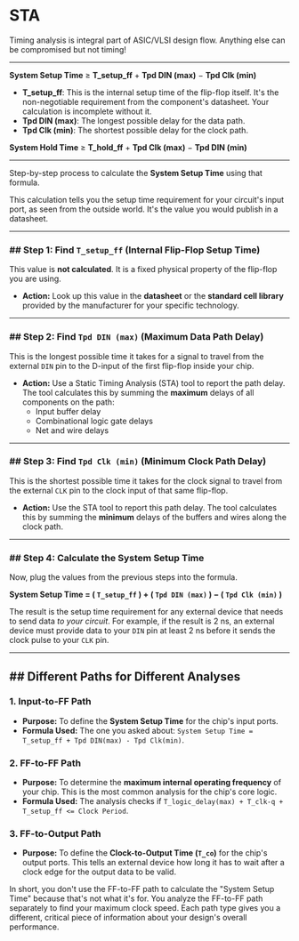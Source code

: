 # STA
Timing analysis is integral part of ASIC/VLSI design flow. Anything else can be compromised but not timing!



---

**System Setup Time** ≥ **T\_setup\_ff** + **Tpd DIN (max)** − **Tpd Clk (min)**

* **T\_setup\_ff**: This is the internal setup time of the flip-flop itself. It's the non-negotiable requirement from the component's datasheet. Your calculation is incomplete without it.
* **Tpd DIN (max)**: The longest possible delay for the data path.
* **Tpd Clk (min)**: The shortest possible delay for the clock path.


**System Hold Time** ≥ **T\_hold\_ff** + **Tpd Clk (max)** − **Tpd DIN (min)**


---

Step-by-step process to calculate the **System Setup Time** using that formula.

This calculation tells you the setup time requirement for your circuit's input port, as seen from the outside world. It's the value you would publish in a datasheet.

---
### ## Step 1: Find `T_setup_ff` (Internal Flip-Flop Setup Time)

This value is **not calculated**. It is a fixed physical property of the flip-flop you are using.

* **Action:** Look up this value in the **datasheet** or the **standard cell library** provided by the manufacturer for your specific technology.

---
### ## Step 2: Find `Tpd DIN (max)` (Maximum Data Path Delay)

This is the longest possible time it takes for a signal to travel from the external `DIN` pin to the D-input of the first flip-flop inside your chip.

* **Action:** Use a Static Timing Analysis (STA) tool to report the path delay. The tool calculates this by summing the **maximum** delays of all components on the path:
    * Input buffer delay
    * Combinational logic gate delays
    * Net and wire delays

---
### ## Step 3: Find `Tpd Clk (min)` (Minimum Clock Path Delay)

This is the shortest possible time it takes for the clock signal to travel from the external `CLK` pin to the clock input of that same flip-flop.

* **Action:** Use the STA tool to report this path delay. The tool calculates this by summing the **minimum** delays of the buffers and wires along the clock path.

---
### ## Step 4: Calculate the System Setup Time

Now, plug the values from the previous steps into the formula.

**System Setup Time = ( `T_setup_ff` ) + ( `Tpd DIN (max)` ) − ( `Tpd Clk (min)` )**

The result is the setup time requirement for any external device that needs to send data *to your circuit*. For example, if the result is 2 ns, an external device must provide data to your `DIN` pin at least 2 ns before it sends the clock pulse to your `CLK` pin.

---

## ## Different Paths for Different Analyses

### 1. **Input-to-FF Path**
* **Purpose:** To define the **System Setup Time** for the chip's input ports.
* **Formula Used:** The one you asked about: `System Setup Time = T_setup_ff + Tpd DIN(max) - Tpd Clk(min)`.

### 2. **FF-to-FF Path**
* **Purpose:** To determine the **maximum internal operating frequency** of your chip. This is the most common analysis for the chip's core logic.
* **Formula Used:** The analysis checks if `T_logic_delay(max) + T_clk-q + T_setup_ff <= Clock Period`.

### 3. **FF-to-Output Path**
* **Purpose:** To define the **Clock-to-Output Time (`T_co`)** for the chip's output ports. This tells an external device how long it has to wait after a clock edge for the output data to be valid.

In short, you don't use the FF-to-FF path to calculate the "System Setup Time" because that's not what it's for. You analyze the FF-to-FF path separately to find your maximum clock speed. Each path type gives you a different, critical piece of information about your design's overall performance.

